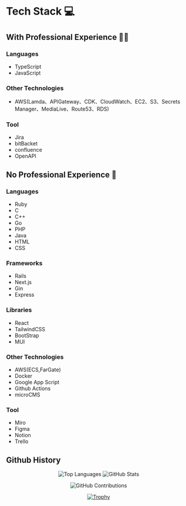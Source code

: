 # Tech Stack 💻

## With Professional Experience 👨‍💻

### Languages 
- TypeScript
- JavaScript

### Other Technologies
- AWS(Lamda、APIGateway、CDK、CloudWatch、EC2、S3、Secrets Manager、MediaLive、Route53、RDS)

### Tool
- Jira
- bitBacket
- confluence
- OpenAPI

## No Professional Experience 🍹
### Languages
- Ruby
- C
- C++
- Go
- PHP
- Java
- HTML
- CSS

### Frameworks
- Rails
- Next.js
- Gin
- Express

### Libraries
- React
- TailwindCSS
- BootStrap
- MUI

### Other Technologies
- AWS(ECS,FarGate)
- Docker
- Google App Script
- Github Actions
- microCMS

### Tool
- Miro
- Figma
- Notion
- Trello


## Github History
<div align="center">

![Top Languages](https://github-readme-stats.vercel.app/api/top-langs/?username=j19015&layout=compact&show_icons=true&theme=onedark)
![GitHub Stats](https://github-readme-stats.vercel.app/api?username=j19015&theme=onedark&show_icons=true)

</div>

<div align="center">

![GitHub Contributions](https://github-readme-streak-stats.herokuapp.com/?user=j19015&theme=onedark)

</div>

<div align="center">

[![Trophy](https://github-profile-trophy.vercel.app/?username=j19015&theme=onedark&column=7)](https://github.com/ryo-ma/github-profile-trophy)

</div>
